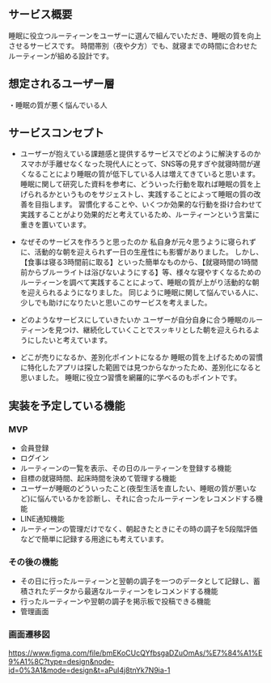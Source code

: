 ## サービス概要
睡眠に役立つルーティーンをユーザーに選んで組んでいただき、睡眠の質を向上させるサービスです。
時間帯別（夜や夕方）でも、就寝までの時間に合わせたルーティーンが組める設計です。

## 想定されるユーザー層
・睡眠の質が悪く悩んでいる人

## サービスコンセプト
* ユーザーが抱えている課題感と提供するサービスでどのように解決するのか
スマホが手離せなくなった現代人にとって、SNS等の見すぎや就寝時間が遅くなることにより睡眠の質が低下している人は増えてきていると思います。
睡眠に関して研究した資料を参考に、どういった行動を取れば睡眠の質を上げられるかというものをサジェストし、実践することによって睡眠の質の改善を目指します。
習慣化することや、いくつか効果的な行動を掛け合わせて実践することがより効果的だと考えているため、ルーティーンという言葉に重きを置いています。

* なぜそのサービスを作ろうと思ったのか
私自身が元々思うように寝られずに、活動的な朝を迎えられず一日の生産性にも影響がありました。
しかし、【食事は寝る3時間前に取る】といった簡単なものから、【就寝時間の1時間前からブルーライトは浴びないようにする】等、様々な寝やすくなるためのルーティーンを調べて実践することによって、睡眠の質が上がり活動的な朝を迎えられるようになりました。
同じように睡眠に関して悩んでいる人に、少しでも助けになりたいと思いこのサービスを考えました。

* どのようなサービスにしていきたいか
ユーザーが自分自身に合う睡眠のルーティーンを見つけ、継続化していくことでスッキリとした朝を迎えられるようにしたいと考えています。

* どこが売りになるか、差別化ポイントになるか
睡眠の質を上げるための習慣に特化したアプリは探した範囲では見つからなかったため、差別化になると思いました。
睡眠に役立つ習慣を網羅的に学べるのもポイントです。

## 実装を予定している機能
### MVP
* 会員登録
* ログイン
* ルーティーンの一覧を表示、その日のルーティーンを登録する機能
* 目標の就寝時間、起床時間を決めて管理する機能
* ユーザーが睡眠のどういったこと(夜型生活を直したい、睡眠の質が悪いなど)に悩んでいるかを診断し、それに合ったルーティーンをレコメンドする機能
* LINE通知機能
 * ルーティーンの管理だけでなく、朝起きたときにその時の調子を5段階評価などで簡単に記録する用途にも考えています。

### その後の機能
* その日に行ったルーティーンと翌朝の調子を一つのデータとして記録し、蓄積されたデータから最適なルーティーンをレコメンドする機能
* 行ったルーティーンや翌朝の調子を掲示板で投稿できる機能
* 管理画面

### 画面遷移図
https://www.figma.com/file/bmEKoCUcQYfbsgaDZuOmAs/%E7%84%A1%E9%A1%8C?type=design&node-id=0%3A1&mode=design&t=aPuI4j8tnYk7N9ia-1
